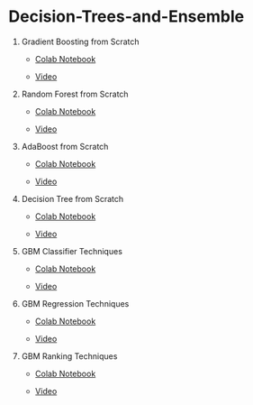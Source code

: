 # Decision-Trees-and-Ensemble

1. Gradient Boosting from Scratch

   - [Colab Notebook](https://colab.research.google.com/github/syedanida/Decision-Trees-and-Ensemble/blob/main/gradientBoosting_fromScratch.ipynb)

   - [Video](#)

2. Random Forest from Scratch

   - [Colab Notebook](https://colab.research.google.com/github/syedanida/Decision-Trees-and-Ensemble/blob/main/randomForest_fromScratch.ipynb)

   - [Video](#)
   
3. AdaBoost from Scratch

   - [Colab Notebook](https://colab.research.google.com/drive/1WLPsvYUbFmWnNg56hzozChowEjM65SU-?authuser=5#scrollTo=8FEKP9Yt0d54)

   - [Video](#)

4. Decision Tree from Scratch

   - [Colab Notebook](https://colab.research.google.com/drive/1qhaU29hHf5_qYkpMj_EGtLjcqIW0HKJV?authuser=5#scrollTo=xxipgsBy1sL9)

   - [Video](#)

5. GBM Classifier Techniques

   - [Colab Notebook](https://colab.research.google.com/drive/1_IASmjSDUJLfUIkGjSXe9bB_5wDRrm1E?authuser=5#scrollTo=Oy25wwo26KFY)

   - [Video](#)

6. GBM Regression Techniques

   - [Colab Notebook](https://colab.research.google.com/drive/13CaT-BX8XpWZU1p7Bkh30Q5k7CODMvN1?authuser=5#scrollTo=iDYmD1yY65_4)

   - [Video](#)

7. GBM Ranking Techniques

   - [Colab Notebook](#)

   - [Video](#)
